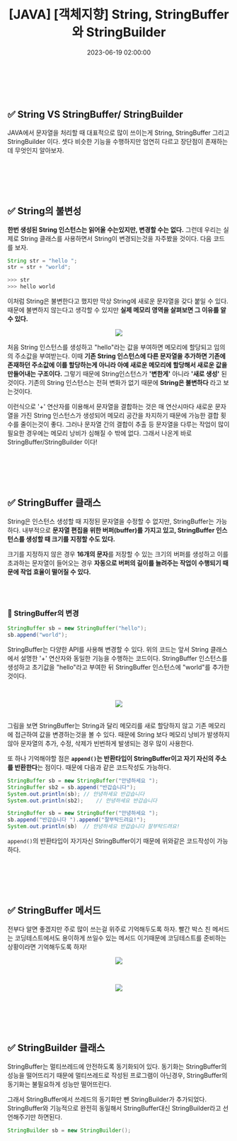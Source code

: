 ﻿---
permalink: /2023-06-19-String, StringBuffer와 StringBuilder/
published: true
title: "[JAVA] [객체지향] String, StringBuffer와 StringBuilder "
date: 2023-06-19 02:00:00
toc: true
toc_sticky: true
toc_label: "객체지향 한방에 정리하기"
categories:
- 객체지향
tags:
- JAVA
- 객체지향
- 객체지향 한방에 정리하기
---

<br><br>

## ✅ String VS StringBuffer/ StringBuilder

JAVA에서 문자열을 처리할 때 대표적으로 많이 쓰이는게 String, StringBuffer 그리고 StringBuilder 이다. 셋다 비슷한 기능을 수행하지만 엄연히 다르고 장단점이 존재하는데 무엇인지 알아보자.

<br><br><Br><br>
## ✅ String의 불변성
**한번 생성된 String 인스턴스는 읽어올 수는있지만, 변경할 수는 없다.** 그런데 우리는 실제로 String 클래스를 사용하면서 String이 변경되는것을 자주봤을 것이다. 다음 코드를 보자.

```java
String str = "hello ";
str = str + "world";

>>> str
>>> hello world
```
이처럼 String은 불변한다고 했지만 막상 String에 새로운 문자열을 갖다 붙일 수 있다. 때문에 불변하지 않는다고 생각할 수 있지만 **실제 메모리 영역을 살펴보면 그 이유를 알 수 있다.**

<p align="center">
<img src="https://github.com/idkim97/idkim97.github.io/blob/master/img/java1.png?raw=true">
</p>

처음 String 인스턴스를 생성하고 "hello"라는 값을 부여하면 메모리에 할당되고 임의의 주소값을 부여받는다. 이때 **기존 String 인스턴스에 다른 문자열을 추가하면 기존에 존재하던 주소값에 이를 할당하는게 아니라 아예 새로운 메모리에 할당해서 새로운 값을 만들어내는 구조이다.** 그렇기 때문에 String인스턴스가 **'변한게'** 아니라 **'새로 생성'** 된것이다. 기존의 String 인스턴스는 전혀 변화가 없기 때문에 **String은 불변하다** 라고 보는것이다.

이런식으로 '+' 연산자를 이용해서 문자열을 결합하는 것은 매 연산시마다 새로운 문자열을 가진 String 인스턴스가 생성되어 메모리 공간을 차지하기 때문에 가능한 결합 횟수를 줄이는것이 좋다. 그러나 문자열 간의 결합이 추출 등 문자열을 다루는 작업이 많이 필요한 경우에는 메모리 낭비가 심해질 수 밖에 없다. 그래서 나온게 바로 StringBuffer/StringBuilder 이다! 

<br><br><Br><br>
## ✅ StringBuffer 클래스
String은 인스턴스 생성할 때 지정된 문자열을 수정할 수 없지만, StringBuffer는 가능하다. 내부적으로 **문자열 편집을 위한 버퍼(buffer)를 가지고 있고, StringBuffer 인스턴스를 생성할 때 크기를 지정할 수도 있다.**

크기를 지정하지 않은 경우 **16개의 문자**를 저장할 수 있는 크기의 버퍼를 생성하고 이를 초과하는 문자열이 들어오는 경우 **자동으로 버퍼의 길이를 늘려주는 작업이 수행되기 때문에 작업 효율이 떨어질 수 있다.** 

<br><br>

### 📌 StringBuffer의 변경
```java
StringBuffer sb = new StringBuffer("hello");
sb.append("world");
```

StringBuffer는 다양한 API를 사용해 변경할 수 있다. 위의 코드는 앞서 String 클래스에서 설명한 '+' 연산자와 동일한 기능을 수행하는 코드이다. StringBuffer 인스턴스를 생성하고 초기값을 "hello"라고 부여한 뒤 StringBuffer 인스턴스에 "world"를 추가한 것이다.

<br>

<p align="center">
<img src="https://github.com/idkim97/idkim97.github.io/blob/master/img/stringbuffer1.png?raw=true">
</p>

<Br>
그림을 보면 StringBuffer는 String과 달리 메모리를 새로 할당하지 않고 기존 메모리에 접근하여 값을 변경하는것을 볼 수 있다. 때문에 String 보다 메모리 낭비가 발생하지 않아 문자열의 추가, 수정, 삭제가 빈번하게 발생되는 경우 많이 사용한다.

또 하나 기억해야할 점은 **`append()`는 반환타입이 StringBuffer이고 자기 자신의 주소를 반환한다**는 점이다. 때문에 다음과 같은 코드작성도 가능하다.

```java
StringBuffer sb = new StringBuffer("안녕하세요 ");
StringBuffer sb2 = sb.append("반갑습니다");
System.out.println(sb);	// 안녕하세요 반갑습니다
System.out.println(sb2);	// 안녕하세요 반갑습니다
```

```java
StringBuffer sb = new StringBuffer("안녕하세요 ");
sb.append("반갑습니다 ").append("잘부탁드려요!");
System.out.println(sb)	// 안녕하세요 반갑습니다 잘부탁드려요!
```
`append()`의 반환타입이 자기자신 StringBuffer이기 때문에 위와같은 코드작성이 가능하다.

<br><br><Br><br>
## ✅ StringBuffer 메서드

전부다 알면 좋겠지만 주로 많이 쓰는걸 위주로 기억해두도록 하자. 빨간 박스 친 메서드는 코딩테스트에서도 용이하게 쓰일수 있는 메서드 이기때문에 코딩테스트를 준비하는 상황이라면 기억해두도록 하자!
<br>

<p align="center">
<img src="https://github.com/idkim97/idkim97.github.io/blob/master/img/stringbuffer2.png?raw=true">
</p>

<br>

<p align="center">
<img src="https://github.com/idkim97/idkim97.github.io/blob/master/img/stringbuffer3.png?raw=true">
</p>

<br><br><Br><br>
## ✅ StringBuilder 클래스

StringBuffer는 멀티쓰레드에 안전하도록 동기화되어 있다. 동기화는 StringBuffer의 성능을 떨어뜨리기 때문에 멀티쓰레드로 작성된 프로그램이 아닌경우, StringBuffer의 동기화는 불필요하게 성능만 떨어뜨린다.

그래서 StringBuffer에서 쓰레드의 동기화만 뺀 StringBuilder가 추가되었다. StringBuffer와 기능적으로 완전히 동일해서 StringBuffer대신 StringBuilder라고 선언해주기만 하면된다. 

```java
StringBuilder sb = new StringBuilder();
```
<br><br>
